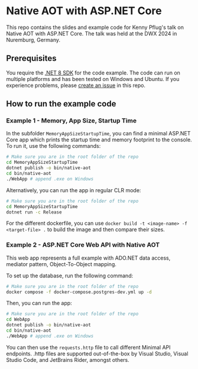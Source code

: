 # Native AOT with ASP.NET Core

This repo contains the slides and example code for Kenny Pflug's talk on Native AOT with ASP.NET Core. The talk was held at the DWX 2024 in Nuremburg, Germany.

## Prerequisites

You require the [.NET 8 SDK](https://dotnet.microsoft.com/en-us/download/dotnet/8.0) for the code example. The code can run on multiple platforms and has been tested on Windows and Ubuntu. If you experience problems, please [create an issue](https://github.com/thinktecture-labs/dwx-2024-dotnet-native-aot/issues/new) in this repo.

## How to run the example code

### Example 1 - Memory, App Size, Startup Time

In the subfolder `MemoryAppSizeStartupTime`, you can find a minimal ASP.NET Core app which prints the startup time and memory footprint to the console. To run it, use the following commands:

```bash
# Make sure you are in the root folder of the repo
cd MemoryAppSizeStartupTime
dotnet publish -o bin/native-aot
cd bin/native-aot
./WebApp # append .exe on Windows
```

Alternatively, you can run the app in regular CLR mode:

```bash
# Make sure you are in the root folder of the repo
cd MemoryAppSizeStartupTime
dotnet run -c Release
```

For the different dockerfile, you can use `docker build -t <image-name> -f <target-file> .` to build the image and then compare their sizes.

### Example 2 - ASP.NET Core Web API with Native AOT

This web app represents a full example with ADO.NET data access, mediator pattern, Object-To-Object mapping.

To set up the database, run the following command:

```bash
# Make sure you are in the root folder of the repo
docker compose -f docker-compose.postgres-dev.yml up -d
```

Then, you can run the app:

```bash
# Make sure you are in the root folder of the repo
cd WebApp
dotnet publish -o bin/native-aot
cd bin/native-aot
./WebApp # append .exe on Windows
```

You can then use the `requests.http` file to call different Minimal API endpoints. .http files are supported out-of-the-box by Visual Studio, Visual Studio Code, and JetBrains Rider, amongst others.